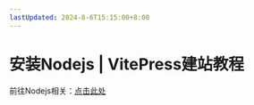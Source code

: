 ```yaml
---
lastUpdated: 2024-8-6T15:15:00+8:00
---
```


# 安装Nodejs | VitePress建站教程

前往Nodejs相关：[点击此处](/Nodejs/安装Nodejs)